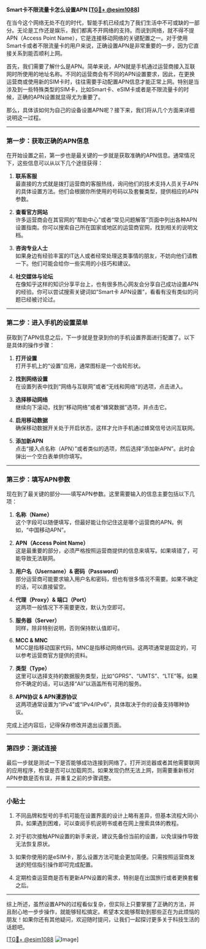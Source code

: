 **Smart卡不限流量卡怎么设置APN [[TG💪+ @esim1088](https://t.me/s/esim1088)]**

在当今这个网络无处不在的时代，智能手机已经成为了我们生活中不可或缺的一部分。无论是工作还是娱乐，我们都离不开网络的支持。而说到网络，就不得不提APN（Access Point Name），它是连接移动网络的关键配置之一。对于使用Smart卡或者不限流量卡的用户来说，正确设置APN是非常重要的一步，因为它直接关系到能否顺利上网。

首先，我们需要了解什么是APN。简单来说，APN就是手机通过运营商接入互联网时所使用的地址名称。不同的运营商会有不同的APN设置要求，因此，在更换运营商或使用新的SIM卡时，往往需要手动配置APN信息才能正常上网。特别是当涉及到一些特殊类型的SIM卡，比如Smart卡、eSIM卡或者是不限流量卡的时候，正确的APN设置就显得尤为重要了。

那么，具体该如何为自己的设备设置APN呢？接下来，我们将从几个方面来详细说明这一过程。

---

### **第一步：获取正确的APN信息**
在开始设置之前，第一步也是最关键的一步就是获取准确的APN信息。通常情况下，这些信息可以从以下几个途径获得：

1. **联系客服**  
   最直接的方式就是拨打运营商的客服热线，询问他们的技术支持人员关于APN的具体设置方法。他们会根据你所使用的号码以及套餐类型，提供相应的APN参数。

2. **查看官方网站**  
   许多运营商会在其官网的“帮助中心”或者“常见问题解答”页面中列出各种APN设置指南。你可以搜索自己所在国家或地区的运营商官网，找到相关的说明文档。

3. **咨询专业人士**  
   如果身边有经验丰富的IT达人或者经常处理这类事情的朋友，不妨向他们请教一下。他们可能会给你一些实用的小技巧和建议。

4. **社交媒体与论坛**  
   在像知乎这样的知识分享平台上，也有很多热心网友会分享自己成功设置APN的经验。你可以尝试搜索关键词如“Smart卡 APN设置”，看看有没有类似的问题已经被讨论过。

---

### **第二步：进入手机的设置菜单**
获取到了APN信息之后，下一步就是登录到你的手机设置界面进行配置了。以下是具体的操作步骤：

1. **打开设置**  
   打开手机上的“设置”应用，通常图标是一个齿轮形状。

2. **找到网络设置**  
   在设置列表中找到“网络与互联网”或者“无线和网络”的选项，点击进入。

3. **选择移动网络**  
   继续向下滚动，找到“移动网络”或者“蜂窝数据”选项，并点击它。

4. **启用移动数据**  
   确保移动数据开关处于开启状态，这样才允许手机通过蜂窝信号访问互联网。

5. **添加新APN**  
   点击“接入点名称（APN）”或者类似的选项，然后选择“添加新APN”。此时会弹出一个空白表单供你填写。

---

### **第三步：填写APN参数**
现在到了最关键的部分——填写APN参数。这里需要输入的信息主要包括以下几项：

1. **名称（Name）**  
   这个字段可以随便填写，但最好能让你记住这是哪个运营商的APN。例如，“中国移动APN”。

2. **APN（Access Point Name）**  
   这是最重要的部分，必须严格按照运营商提供的信息来填写。如果填错了，可能导致无法联网。

3. **用户名（Username）& 密码（Password）**  
   部分运营商可能要求输入用户名和密码，但也有很多情况不需要。如果不确定的话，可以直接留空。

4. **代理（Proxy）& 端口（Port）**  
   这两项一般情况下不需要更改，默认为空即可。

5. **服务器（Server）**  
   同样，除非特别说明，否则保持默认值即可。

6. **MCC & MNC**  
   MCC是指移动国家代码，MNC是指移动网络代码。这两项通常是固定的，可以参考运营商官方提供的资料。

7. **类型（Type）**  
   这里可以选择支持的数据服务类型，比如“GPRS”、“UMTS”、“LTE”等。如果你不确定的话，可以选择“All”以涵盖所有可用的服务。

8. **APN协议 & APN漫游协议**  
   这两项通常设置为“IPv4”或“IPv4/IPv6”，具体取决于你的设备支持哪种协议。

完成上述内容后，记得保存修改并退出设置页面。

---

### **第四步：测试连接**
最后一步就是测试一下是否能够成功连接到网络了。打开浏览器或者其他需要联网的应用程序，检查是否可以加载网页。如果发现仍然无法上网，则需要重新核对APN参数是否有误，并重复之前的步骤调整。

---

### **小贴士**
1. 不同品牌和型号的手机可能在设置界面的设计上略有差异，但基本流程大同小异。如果遇到困难，可以查阅手机说明书或者在网上搜索具体的教程。
   
2. 对于初次接触APN设置的新手来说，建议先备份当前的设置，以免误操作导致无法恢复原状。

3. 如果你使用的是eSIM卡，那么设置方法可能会更加简便。只需按照运营商发送的短信指引操作即可完成配置。

4. 定期检查运营商是否有更新APN设置的需求，特别是在出国旅行或者更换套餐之后。

---

综上所述，虽然设置APN的过程看似复杂，但实际上只要掌握了正确的方法，并且耐心地一步步操作，就能够轻松搞定。希望本文能够帮助到那些正在为此烦恼的朋友！如果你还有其他疑问，欢迎随时提问，让我们一起探讨更多关于科技生活的话题吧。

[[TG💪+ @esim1088](https://t.me/s/esim1088) ![Image](https://i.postimg.cc/4NQfJmqS/Snipaste-2025-05-13-00-14-12.png)]